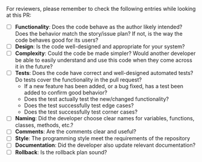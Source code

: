 For reviewers, please remember to check the following entries while looking at this PR:
 
* [ ] **Functionality**: Does the code behave as the author likely intended? Does the behavior match the story/issue plan? If not, is the way the code behaves good for its users?
* [ ] **Design**: Is the code well-designed and appropriate for your system?
* [ ] **Complexity**: Could the code be made simpler? Would another developer be able to easily understand and use this code when they come across it in the future?
* [ ] **Tests**: Does the code have correct and well-designed automated tests? Do tests cover the functionality in the pull request?
  * If a new feature has been added, or a bug fixed, has a test been added to confirm good behavior?
  * Does the test actually test the new/changed functionality?
  * Does the test successfully test edge cases?
  * Does the test successfully test corner cases?
* [ ] **Naming**: Did the developer choose clear names for variables, functions, classes, methods, etc.?
* [ ] **Comments**: Are the comments clear and useful?
* [ ] **Style**: The programming style meet the requirements of the repository
* [ ] **Documentation**: Did the developer also update relevant documentation?
* [ ] **Rollback**: Is the rollback plan sound?
